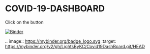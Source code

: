 # COVID-19-DASHBOARD

Click on the button

[![Binder](https://mybinder.org/badge_logo.svg)](https://mybinder.org/v2/gh/LightsByKC/Covid19DashBoard.git/HEAD)


.. image:: https://mybinder.org/badge_logo.svg
 :target: https://mybinder.org/v2/gh/LightsByKC/Covid19DashBoard.git/HEAD
